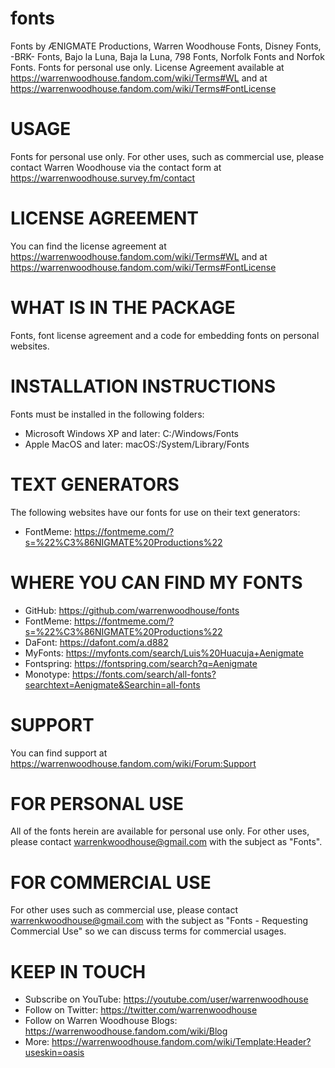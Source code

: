 # fonts
Fonts by ÆNIGMATE Productions, Warren Woodhouse Fonts, Disney Fonts, -BRK- Fonts, Bajo la Luna, Baja la Luna, 798 Fonts, Norfolk Fonts and Norfok Fonts. Fonts for personal use only. License Agreement available at https://warrenwoodhouse.fandom.com/wiki/Terms#WL and at https://warrenwoodhouse.fandom.com/wiki/Terms#FontLicense

# USAGE
Fonts for personal use only. For other uses, such as commercial use, please contact Warren Woodhouse via the contact form at https://warrenwoodhouse.survey.fm/contact

# LICENSE AGREEMENT
You can find the license agreement at https://warrenwoodhouse.fandom.com/wiki/Terms#WL and at https://warrenwoodhouse.fandom.com/wiki/Terms#FontLicense

# WHAT IS IN THE PACKAGE
Fonts, font license agreement and a code for embedding fonts on personal websites.

# INSTALLATION INSTRUCTIONS
Fonts must be installed in the following folders:

* Microsoft Windows XP and later: C:/Windows/Fonts
* Apple MacOS and later: macOS:/System/Library/Fonts

# TEXT GENERATORS
The following websites have our fonts for use on their text generators:

* FontMeme: https://fontmeme.com/?s=%22%C3%86NIGMATE%20Productions%22

# WHERE YOU CAN FIND MY FONTS
* GitHub: https://github.com/warrenwoodhouse/fonts
* FontMeme: https://fontmeme.com/?s=%22%C3%86NIGMATE%20Productions%22
* DaFont: https://dafont.com/a.d882
* MyFonts: https://myfonts.com/search/Luis%20Huacuja+Aenigmate
* Fontspring: https://fontspring.com/search?q=Aenigmate
* Monotype: https://fonts.com/search/all-fonts?searchtext=Aenigmate&Searchin=all-fonts

# SUPPORT
You can find support at https://warrenwoodhouse.fandom.com/wiki/Forum:Support

# FOR PERSONAL USE
All of the fonts herein are available for personal use only. For other uses, please contact warrenkwoodhouse@gmail.com with the subject as "Fonts".

# FOR COMMERCIAL USE
For other uses such as commercial use, please contact warrenkwoodhouse@gmail.com with the subject as "Fonts - Requesting Commercial Use" so we can discuss terms for commercial usages.

# KEEP IN TOUCH
* Subscribe on YouTube: https://youtube.com/user/warrenwoodhouse
* Follow on Twitter: https://twitter.com/warrenwoodhouse
* Follow on Warren Woodhouse Blogs: https://warrenwoodhouse.fandom.com/wiki/Blog
* More: https://warrenwoodhouse.fandom.com/wiki/Template:Header?useskin=oasis
